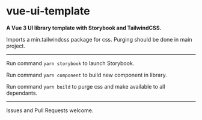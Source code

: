 # vue-ui-template
**A Vue 3 UI library template with Storybook and TailwindCSS.**

Imports a min.tailwindcss package for css. Purging should be done in main project.

---

Run command `yarn storybook` to launch Storybook.

Run command `yarn component` to build new component in library.

Run command `yarn build` to purge css and make available to all dependants.

---

Issues and Pull Requests welcome.
